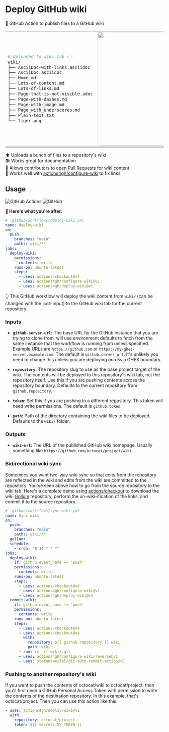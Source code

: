 # Deploy GitHub wiki

📖 GitHub Action to publish files to a GitHub wiki

<table align=center><td>

```sh
# Uploaded to wiki tab 👉
wiki/
├── AsciiDoc-with-links.asciidoc
├── AsciiDoc.asciidoc
├── Home.md
├── Lots-of-content.md
├── Lots-of-links.md
├── Page-that-is-not-visible.adoc
├── Page-with-dashes.md
├── Page-with-image.md
├── Page_with_underscores.md
├── Plain-text.txt
└── tiger.png
```

<td>
<img height=360 src="https://i.imgur.com/b0TGkSU.png">
</table>

⬆️ Uploads a bunch of files to a repository's wiki \
📚 Works great for documentation \
🔀 Allows contributors to open Pull Requests for wiki content \
🤝 Works well with [actions4gh/configure-wiki] to fix links

## Usage

![GitHub Actions](https://img.shields.io/static/v1?style=for-the-badge&message=GitHub+Actions&color=2088FF&logo=GitHub+Actions&logoColor=FFFFFF&label=)
![GitHub](https://img.shields.io/static/v1?style=for-the-badge&message=GitHub&color=181717&logo=GitHub&logoColor=FFFFFF&label=)

**🚀 Here's what you're after:**

```yml
# .github/workflows/deploy-wiki.yml
name: deploy-wiki
on:
  push:
    branches: "main"
    paths: wiki/**
jobs:
  deploy-wiki:
    permissions:
      contents: write
    runs-on: ubuntu-latest
    steps:
      - uses: actions/checkout@v4
      - uses: actions4gh/configure-wiki@v1
      - uses: actions4gh/deploy-wiki@v1
```

👆 This GitHub workflow will deploy the wiki content from `wiki/` (can be
changed with the `path` input) to the GitHub wiki tab for the current
repository.

### Inputs

- **`github-server-url`:** The base URL for the GitHub instance that you are
  trying to clone from, will use environment defaults to fetch from the same
  instance that the workflow is running from unless specified. Example URLs are
  `https://github.com` or `https://my-ghes-server.example.com`. The default is
  `github.server_url`. It's unlikely you need to change this unless you are
  deploying _across_ a GHES boundary.

- **`repository`:** The repository slug to use as the base project target of the
  wiki. The contents will be deployed to this repository's wiki tab, not the
  repository itself. Use this if you are pushing contents across the repository
  boundary. Defaults to the current repository from `github.repository`.

- **`token`:** Set this if you are pushing to a different repository. This token
  will need write permissions. The default is `github.token`.

- **`path`:** Path of the directory containing the wiki files to be deployed.
  Defaults to the `wiki/` folder.

### Outputs

- **`wiki-url`:** The URL of the published GitHub wiki homepage. Usually
  something like `https://github.com/octocat/project/wiki`.

### Bidirectional wiki sync

Sometimes you want two-way wiki sync so that edits from the repository are
reflected in the wiki and edits from the wiki are committed to the repository.
You've seen above how to go from the source repository to the wiki tab. Here's a
complete demo using [actions/checkout] to download the wiki [Gollum] repository,
perform the un-wiki-ification of the links, and commit it to the source repository.

```yml
# .github/workflows/sync-wiki.yml
name: Sync wiki
on:
  push:
    branches: "main"
    paths: wiki/**
  gollum:
  schedule:
    - cron: "8 14 * * *"
jobs:
  deploy-wiki:
    if: github.event_name == 'push'
    permissions:
      contents: write
    runs-on: ubuntu-latest
    steps:
      - uses: actions/checkout@v4
      - uses: actions4gh/configure-wiki@v1
      - uses: actions4gh/deploy-wiki@v1
  commit-wiki:
    if: github.event_name != 'push'
    permissions:
      contents: write
    runs-on: ubuntu-latest
    steps:
      - uses: actions/checkout@v4
      - uses: actions/checkout@v4
        with:
          repository: ${{ github.repository }}.wiki
          path: wiki
      - run: rm -rf wiki/.git
      - uses: actions4gh/configure-wiki/reverse@v1
      - uses: stefanzweifel/git-auto-commit-action@v5
```

### Pushing to another repository's wiki

If you want to push the contents of octocat/wiki to octocat/project, then you'll
first need a GitHub Personal Access Token with permission to write the contents
of the destination repository. In this example, that's octocat/project. Then you
can use this action like this:

```yml
- uses: actions4gh/deploy-wiki@v1
  with:
    repository: octocat/project
    token: ${{ secrets.MY_TOKEN }}
```

[actions4gh/configure-wiki]: https://github.com/actions/configure-wiki
[actions/checkout]: https://github.com/actions/checkout
[gollum]: https://github.com/gollum/gollum
